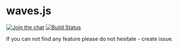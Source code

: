 # waves.js
[![Join the chat](https://badges.gitter.im/Join%20Chat.svg)](https://gitter.im/waves-js/Lobby?utm_source=badge&utm_medium=badge&utm_campaign=pr-badge&utm_content=badge)
[![Build Status](https://travis-ci.org/gagarin55/waves.js.svg?branch=master)](https://travis-ci.org/gagarin55/waves.js)

If you can not find any feature please do not hesitate - create issue.
